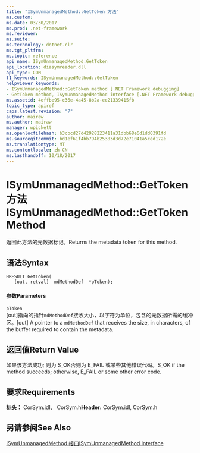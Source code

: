 ```yaml
---
title: "ISymUnmanagedMethod::GetToken 方法"
ms.custom: 
ms.date: 03/30/2017
ms.prod: .net-framework
ms.reviewer: 
ms.suite: 
ms.technology: dotnet-clr
ms.tgt_pltfrm: 
ms.topic: reference
api_name: ISymUnmanagedMethod.GetToken
api_location: diasymreader.dll
api_type: COM
f1_keywords: ISymUnmanagedMethod::GetToken
helpviewer_keywords:
- ISymUnmanagedMethod::GetToken method [.NET Framework debugging]
- GetToken method, ISymUnmanagedMethod interface [.NET Framework debugging]
ms.assetid: 4effbe95-c36e-4a45-8b2a-ee21339415fb
topic_type: apiref
caps.latest.revision: "7"
author: mairaw
ms.author: mairaw
manager: wpickett
ms.openlocfilehash: b3cbcd27d42928223411a31dbb68e6d1dd0391fd
ms.sourcegitcommit: bd1ef61f4bb794b25383d3d72e71041a5ced172e
ms.translationtype: MT
ms.contentlocale: zh-CN
ms.lasthandoff: 10/18/2017
---
```

# <a name="isymunmanagedmethodgettoken-method"></a><span data-ttu-id="d9839-102">ISymUnmanagedMethod::GetToken 方法</span><span class="sxs-lookup"><span data-stu-id="d9839-102">ISymUnmanagedMethod::GetToken Method</span></span>
<span data-ttu-id="d9839-103">返回此方法的元数据标记。</span><span class="sxs-lookup"><span data-stu-id="d9839-103">Returns the metadata token for this method.</span></span>  
  
## <a name="syntax"></a><span data-ttu-id="d9839-104">语法</span><span class="sxs-lookup"><span data-stu-id="d9839-104">Syntax</span></span>  
  
```  
HRESULT GetToken(  
   [out, retval]  mdMethodDef  *pToken);  
```  
  
#### <a name="parameters"></a><span data-ttu-id="d9839-105">参数</span><span class="sxs-lookup"><span data-stu-id="d9839-105">Parameters</span></span>  
 `pToken`  
 <span data-ttu-id="d9839-106">[out]指向的指针`mdMethodDef`接收大小，以字符为单位，包含的元数据所需的缓冲区。</span><span class="sxs-lookup"><span data-stu-id="d9839-106">[out] A pointer to a `mdMethodDef` that receives the size, in characters, of the buffer required to contain the metadata.</span></span>  
  
## <a name="return-value"></a><span data-ttu-id="d9839-107">返回值</span><span class="sxs-lookup"><span data-stu-id="d9839-107">Return Value</span></span>  
 <span data-ttu-id="d9839-108">如果该方法成功; 则为 S_OK否则为 E_FAIL 或某些其他错误代码。</span><span class="sxs-lookup"><span data-stu-id="d9839-108">S_OK if the method succeeds; otherwise, E_FAIL or some other error code.</span></span>  
  
## <a name="requirements"></a><span data-ttu-id="d9839-109">要求</span><span class="sxs-lookup"><span data-stu-id="d9839-109">Requirements</span></span>  
 <span data-ttu-id="d9839-110">**标头：** CorSym.idl、 CorSym.h</span><span class="sxs-lookup"><span data-stu-id="d9839-110">**Header:** CorSym.idl, CorSym.h</span></span>  
  
## <a name="see-also"></a><span data-ttu-id="d9839-111">另请参阅</span><span class="sxs-lookup"><span data-stu-id="d9839-111">See Also</span></span>  
 [<span data-ttu-id="d9839-112">ISymUnmanagedMethod 接口</span><span class="sxs-lookup"><span data-stu-id="d9839-112">ISymUnmanagedMethod Interface</span></span>](../../../../docs/framework/unmanaged-api/diagnostics/isymunmanagedmethod-interface.md)
